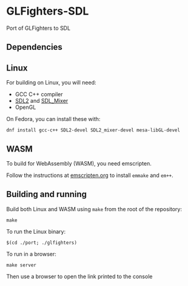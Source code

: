 # GLFighters-SDL

Port of GLFighters to SDL

## Dependencies

## Linux

For building on Linux, you will need:
* GCC C++ compiler
* [SDL2](https://www.libsdl.org/) and [SDL_Mixer](https://github.com/libsdl-org/SDL_mixer)
* OpenGL

On Fedora, you can install these with:
```
dnf install gcc-c++ SDL2-devel SDL2_mixer-devel mesa-libGL-devel
```

## WASM

To build for WebAssembly (WASM), you need emscripten.

Follow the instructions at [emscripten.org](https://emscripten.org/docs/getting_started/downloads.html) to install `emmake` and `em++`.

## Building and running

Build both Linux and WASM using `make` from the root of the repository:
```
make
```

To run the Linux binary:
```
$(cd ./port; ./glfighters)
```

To run in a browser:
```
make server
```
Then use a browser to open the link printed to the console

